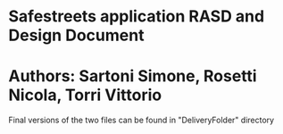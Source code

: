 # Safestreets application RASD and Design Document
# Authors: Sartoni Simone, Rosetti Nicola, Torri Vittorio

Final versions of the two files can be found in "DeliveryFolder" directory
